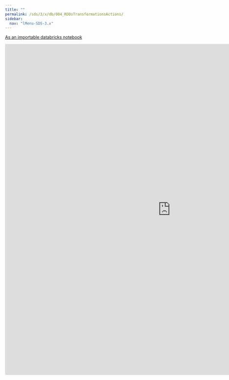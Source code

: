 ```yaml
---
title: ""
permalink: /sds/3/x/db/004_RDDsTransformationsActions/
sidebar:
  nav: "lMenu-SDS-3.x"
---
```


[As an importable databricks notebook](https://lamastex.github.io/scalable-data-science/sds/3/x/db/004_RDDsTransformationsActions.html)

<iframe src="https://lamastex.github.io/scalable-data-science/sds/3/x/db/004_RDDsTransformationsActions.html" width="1080" height="1080" frameborder="0"></iframe>
